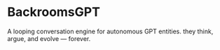 # BackroomsGPT
A looping conversation engine for autonomous GPT entities. they think, argue, and evolve — forever.

